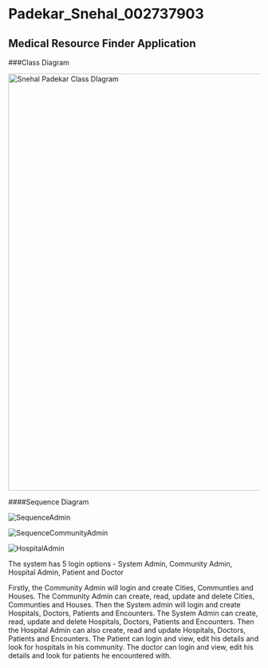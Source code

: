# Padekar_Snehal_002737903

## Medical Resource Finder Application

###Class Diagram

<img width="836" alt="Snehal Padekar Class DIagram" src="https://user-images.githubusercontent.com/114442288/198923935-17efe2ca-dd2a-4c1d-a3c5-ea3b3423158e.png">


####Sequence Diagram

![SequenceAdmin](https://user-images.githubusercontent.com/114442288/198919133-914bbdee-d526-41ec-96ab-0a7cee6f6a7a.png)

![SequenceCommunityAdmin](https://user-images.githubusercontent.com/114442288/198924604-68ee87b7-341a-49e7-971b-b663f8c65150.png)

![HospitalAdmin](https://user-images.githubusercontent.com/114442288/198924742-56896435-26a9-4c13-abaf-1cec5bdfcbb4.png)




The system has 5 login options - System Admin, Community Admin, Hospital Admin, Patient and Doctor

Firstly, the Community Admin will login and create Cities, Communties and Houses. The Community Admin can create, read, update and delete Cities, Communties and Houses.
Then the System admin will login and create Hospitals, Doctors, Patients and Encounters. The System Admin can create, read, update and delete Hospitals, Doctors, Patients and Encounters.
Then the Hospital Admin can also create, read and update Hospitals, Doctors, Patients and Encounters.
The Patient can login and view, edit his details and look for hospitals in his community.
The doctor can login and view, edit his details and look for patients he encountered with.

